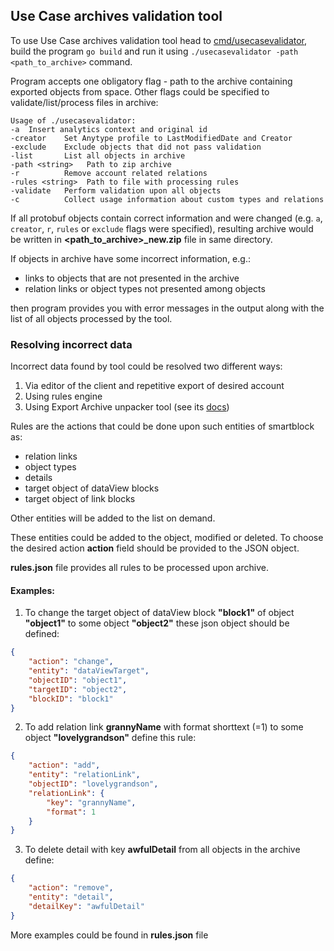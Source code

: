 ## Use Case archives validation tool

To use Use Case archives validation tool head to [cmd/usecasevalidator](../cmd/usecasevalidator), build the program
`go build`
and run it using
`./usecasevalidator -path <path_to_archive>`
command.

Program accepts one obligatory flag - path to the archive containing exported objects from space.
Other flags could be specified to validate/list/process files in archive:

```
Usage of ./usecasevalidator:
-a	Insert analytics context and original id
-creator    Set Anytype profile to LastModifiedDate and Creator
-exclude    Exclude objects that did not pass validation
-list       List all objects in archive
-path <string>   Path to zip archive
-r          Remove account related relations
-rules <string>  Path to file with processing rules
-validate   Perform validation upon all objects
-c          Collect usage information about custom types and relations 
```

If all protobuf objects contain correct information and were changed (e.g. `a`, `creator`, `r`, `rules` or `exclude` flags were specified), resulting archive would be written in **<path_to_archive>_new.zip** file in same directory.

If objects in archive have some incorrect information, e.g.:
- links to objects that are not presented in the archive
- relation links or object types not presented among objects

then program provides you with error messages in the output along with the list of all objects processed by the tool.

### Resolving incorrect data

Incorrect data found by tool could be resolved two different ways:
1. Via editor of the client and repetitive export of desired account
2. Using rules engine
3. Using Export Archive unpacker tool (see its [docs](ExportArchiveUnpacker.md))

Rules are the actions that could be done upon such entities of smartblock as:
- relation links
- object types
- details
- target object of dataView blocks
- target object of link blocks

Other entities will be added to the list on demand.

These entities could be added to the object, modified or deleted.
To choose the desired action **action** field should be provided to the JSON object.

**rules.json** file provides all rules to be processed upon archive.

#### Examples:

1. To change the target object of dataView block **"block1"** of object **"object1"**
   to some object **"object2"** these json object should be defined:

```json
{
    "action": "change",
    "entity": "dataViewTarget",
    "objectID": "object1",
    "targetID": "object2",
    "blockID": "block1"
}
```

2. To add relation link **grannyName** with format shorttext (=1)
   to some object **"lovelygrandson"** define this rule:

```json
{
    "action": "add",
    "entity": "relationLink",
    "objectID": "lovelygrandson",
    "relationLink": {
        "key": "grannyName",
        "format": 1
    }
}
```

3. To delete detail with key **awfulDetail** from all objects in the archive define:
```json
{
    "action": "remove",
    "entity": "detail",
    "detailKey": "awfulDetail"
}
```

More examples could be found in **rules.json** file
